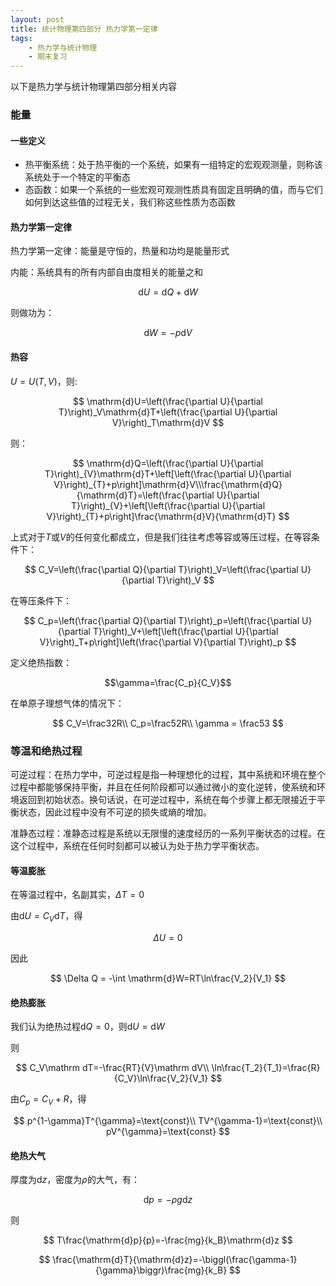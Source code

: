 ```yaml
---
layout: post
title: 统计物理第四部分 热力学第一定律
tags: 
    - 热力学与统计物理
    - 期末复习
---
```


以下是热力学与统计物理第四部分相关内容

### 能量

#### 一些定义

+ 热平衡系统：处于热平衡的一个系统，如果有一组特定的宏观观测量，则称该系统处于一个特定的平衡态
+ 态函数：如果一个系统的一些宏观可观测性质具有固定且明确的值，而与它们如何到达这些值的过程无关，我们称这些性质为态函数

#### 热力学第一定律

热力学第一定律：能量是守恒的，热量和功均是能量形式

内能：系统具有的所有内部自由度相关的能量之和

$$
\mathrm{d}U=\mathrm{d}Q+\mathrm{d}W
$$

则做功为：

$$
\mathrm dW=-p\mathrm dV
$$

#### 热容

$U=U(T,V)$，则:

$$
\mathrm{d}U=\left(\frac{\partial U}{\partial T}\right)_V\mathrm{d}T+\left(\frac{\partial U}{\partial V}\right)_T\mathrm{d}V
$$

则：

$$
\mathrm{d}Q=\left(\frac{\partial U}{\partial T}\right)_{V}\mathrm{d}T+\left[\left(\frac{\partial U}{\partial V}\right)_{T}+p\right]\mathrm{d}V\\\frac{\mathrm{d}Q}{\mathrm{d}T}=\left(\frac{\partial U}{\partial T}\right)_{V}+\left[\left(\frac{\partial U}{\partial V}\right)_{T}+p\right]\frac{\mathrm{d}V}{\mathrm{d}T}
$$

上式对于$T$或$V$的任何变化都成立，但是我们往往考虑等容或等压过程，在等容条件下：

$$
C_V=\left(\frac{\partial Q}{\partial T}\right)_V=\left(\frac{\partial U}{\partial T}\right)_V
$$

在等压条件下：

$$
C_p=\left(\frac{\partial Q}{\partial T}\right)_p=\left(\frac{\partial U}{\partial T}\right)_V+\left[\left(\frac{\partial U}{\partial V}\right)_T+p\right]\left(\frac{\partial V}{\partial T}\right)_p
$$

定义绝热指数：

$$\gamma=\frac{C_p}{C_V}$$

在单原子理想气体的情况下：

$$
C_V=\frac32R\\
C_p=\frac52R\\
\gamma = \frac53
$$

### 等温和绝热过程

可逆过程：在热力学中，可逆过程是指一种理想化的过程，其中系统和环境在整个过程中都能够保持平衡，并且在任何阶段都可以通过微小的变化逆转，使系统和环境返回到初始状态。换句话说，在可逆过程中，系统在每个步骤上都无限接近于平衡状态，因此过程中没有不可逆的损失或熵的增加。

准静态过程：准静态过程是系统以无限慢的速度经历的一系列平衡状态的过程。在这个过程中，系统在任何时刻都可以被认为处于热力学平衡状态。

#### 等温膨胀

在等温过程中，名副其实，$\Delta T=0$

由$\mathrm{d}U=C_V\mathrm{d}T$，得

$$\Delta U = 0$$

因此

$$
\Delta Q = -\int \mathrm{d}W=RT\ln\frac{V_2}{V_1}
$$

#### 绝热膨胀

我们认为绝热过程$\mathrm{d}Q=0$，则$\mathrm{d}U=\mathrm{d}W$

则

$$
C_V\mathrm dT=-\frac{RT}{V}\mathrm dV\\
\ln\frac{T_2}{T_1}=\frac{R}{C_V}\ln\frac{V_2}{V_1}
$$

由$C_p=C_V+R$，得

$$
p^{1-\gamma}T^{\gamma}=\text{const}\\
TV^{\gamma-1}=\text{const}\\
pV^{\gamma}=\text{const}
$$

#### 绝热大气

厚度为d$z$，密度为$\rho$的大气，有：

$$\mathrm{d}p=-\rho g \mathrm{d}z$$

则

$$
T\frac{\mathrm{d}p}{p}=-\frac{mg}{k_B}\mathrm{d}z
$$

$$
\frac{\mathrm{d}T}{\mathrm{d}z}=-\biggl(\frac{\gamma-1}{\gamma}\biggr)\frac{mg}{k_B}
$$

